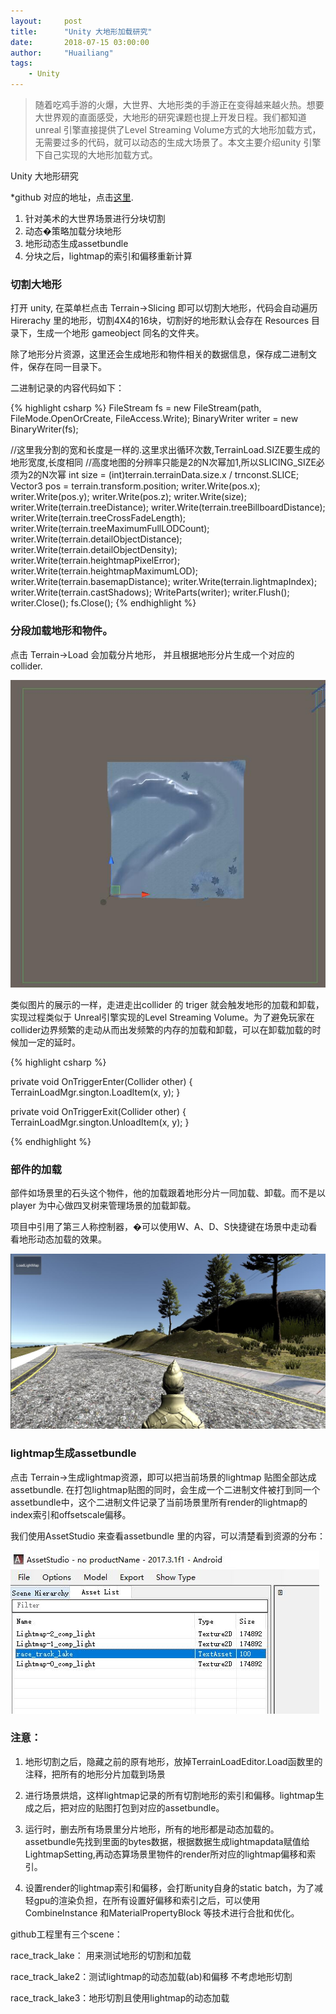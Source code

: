 ```yaml
---
layout:     post
title:      "Unity 大地形加载研究"
date:       2018-07-15 03:00:00
author:     "Huailiang"
tags:
    - Unity
---
```



> 随着吃鸡手游的火爆，大世界、大地形类的手游正在变得越来越火热。想要大世界观的直面感受，大地形的研究课题也提上开发日程。我们都知道unreal 引擎直接提供了Level Streaming Volume方式的大地形加载方式，无需要过多的代码，就可以动态的生成大场景了。本文主要介绍unity 引擎下自己实现的大地形加载方式。


Unity 大地形研究

*github 对应的地址，点击[这里][i1]. 

1. 针对美术的大世界场景进行分块切割
2. 动态�策略加载分块地形
3. 地形动态生成assetbundle
4. 分块之后，lightmap的索引和偏移重新计算


### 切割大地形

打开 unity, 在菜单栏点击 Terrain->Slicing 即可以切割大地形，代码会自动遍历 Hirerachy 里的地形，切割4X4的16块，切割好的地形默认会存在 Resources 目录下，生成一个地形 gameobject 同名的文件夹。

除了地形分片资源，这里还会生成地形和物件相关的数据信息，保存成二进制文件，保存在同一目录下。

二进制记录的内容代码如下：

{% highlight csharp %}
FileStream fs = new FileStream(path, FileMode.OpenOrCreate, FileAccess.Write);
BinaryWriter writer = new BinaryWriter(fs);

//这里我分割的宽和长度是一样的.这里求出循环次数,TerrainLoad.SIZE要生成的地形宽度,长度相同
//高度地图的分辨率只能是2的N次幂加1,所以SLICING_SIZE必须为2的N次幂
int size = (int)terrain.terrainData.size.x / trnconst.SLICE;
Vector3 pos = terrain.transform.position;
writer.Write(pos.x);
writer.Write(pos.y);
writer.Write(pos.z);
writer.Write(size);
writer.Write(terrain.treeDistance);
writer.Write(terrain.treeBillboardDistance);
writer.Write(terrain.treeCrossFadeLength);
writer.Write(terrain.treeMaximumFullLODCount);
writer.Write(terrain.detailObjectDistance);
writer.Write(terrain.detailObjectDensity);
writer.Write(terrain.heightmapPixelError);
writer.Write(terrain.heightmapMaximumLOD);
writer.Write(terrain.basemapDistance);
writer.Write(terrain.lightmapIndex);
writer.Write(terrain.castShadows);
WriteParts(writer);
writer.Flush();
writer.Close();
fs.Close();
{% endhighlight %}

### 分段加载地形和物件。

点击 Terrain->Load 会加载分片地形， 并且根据地形分片生成一个对应的 collider.

![](/img/post_terrain/2.jpg)

类似图片的展示的一样，走进走出collider 的 triger 就会触发地形的加载和卸载，实现过程类似于 Unreal引擎实现的Level Streaming Volume。为了避免玩家在collider边界频繁的走动从而出发频繁的内存的加载和卸载，可以在卸载加载的时候加一定的延时。

{% highlight csharp %}

private void OnTriggerEnter(Collider other)
{
    TerrainLoadMgr.sington.LoadItem(x, y);
}


private void OnTriggerExit(Collider other)
{
    TerrainLoadMgr.sington.UnloadItem(x, y);
}

{% endhighlight %}

### 部件的加载

部件如场景里的石头这个物件，他的加载跟着地形分片一同加载、卸载。而不是以 player 为中心做四叉树来管理场景的加载卸载。

项目中引用了第三人称控制器，�可以使用W、A、D、S快捷键在场景中走动看看地形动态加载的效果。

![](/img/post_terrain/3.jpg)

### lightmap生成assetbundle

点击 Terrain->生成lightmap资源，即可以把当前场景的lightmap 贴图全部达成assetbundle. 在打包lightmap贴图的同时，会生成一个二进制文件被打到同一个assetbundle中，这个二进制文件记录了当前场景里所有render的lightmap的index索引和offsetscale偏移。

我们使用AssetStudio 来查看assetbundle 里的内容，可以清楚看到资源的分布：

![](/img/post_terrain/1.jpg)


### 注意：

1. 地形切割之后，隐藏之前的原有地形，放掉TerrainLoadEditor.Load函数里的注释，把所有的地形分片加载到场景

2. 进行场景烘焙，这样lightmap记录的所有切割地形的索引和偏移。lightmap生成之后，把对应的贴图打包到对应的assetbundle。

3. 运行时，删去所有场景里分片地形，所有的地形都是动态加载的。assetbundle先找到里面的bytes数据，根据数据生成lightmapdata赋值给LightmapSetting,再动态算场景里物件的render所对应的lightmap偏移和索引。

4. 设置render的lightmap索引和偏移，会打断unity自身的static batch，为了减轻gpu的渲染负担，在所有设置好偏移和索引之后，可以使用CombineInstance 和MaterialPropertyBlock 等技术进行合批和优化。




github工程里有三个scene：

race_track_lake： 用来测试地形的切割和加载

race_track_lake2：测试lightmap的动态加载(ab)和偏移 不考虑地形切割

race_track_lake3：地形切割且使用lightmap的动态加载


[i1]:https://github.com/huailiang/terrain_proj